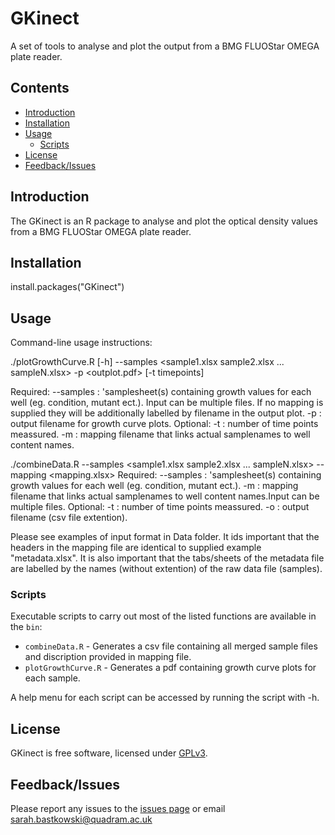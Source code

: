 # GKinect

A set of tools to analyse and plot the output from a BMG FLUOStar OMEGA plate reader.  


## Contents
  * [Introduction](#introduction)
  * [Installation](#installation)
  * [Usage](#usage)
    * [Scripts](#scripts)
  * [License](#license)
  * [Feedback/Issues](#feedbackissues)

## Introduction 
The GKinect is an R package to analyse and plot the optical density values from a BMG FLUOStar OMEGA plate reader. 

## Installation

install.packages("GKinect")


## Usage

Command-line usage instructions:

./plotGrowthCurve.R [-h] --samples <sample1.xlsx sample2.xlsx ... sampleN.xlsx> -p <outplot.pdf> [-t timepoints]

Required:
--samples : 'samplesheet(s) containing growth values for each well (eg. condition, mutant ect.). Input can be multiple files. If no mapping is supplied they will be additionally labelled by filename in the output plot.
-p : output filename for growth curve plots.
Optional:
-t : number of time points meassured.
-m : mapping filename that links actual samplenames to well content names.

./combineData.R --samples <sample1.xlsx sample2.xlsx ... sampleN.xlsx> --mapping <mapping.xlsx> 
Required:
--samples : 'samplesheet(s) containing growth values for each well (eg. condition, mutant ect.).
-m : mapping filename that links actual samplenames to well content names.Input can be multiple files. 
Optional:
-t : number of time points meassured.
-o : output filename (csv file extention).


Please see examples of input format in Data folder. It ids important that the headers in the mapping file are identical to supplied example "metadata.xlsx". It is also important that the tabs/sheets of the metadata file are labelled by the names (without extention) of the raw data file (samples). 

### Scripts
Executable scripts to carry out most of the listed functions are available in the `bin`:

* `combineData.R` - Generates a csv file containing all merged sample files and discription provided in mapping file.
* `plotGrowthCurve.R` - Generates a pdf containing growth curve plots for each sample.

A help menu for each script can be accessed by running the script with -h.

## License
GKinect is free software, licensed under [GPLv3](https://github.com/sbastkowski/GKinect/blob/master/software_license).

## Feedback/Issues
Please report any issues to the [issues page](https://github.com/sbastkowski/GKinect/issues) or email sarah.bastkowski@quadram.ac.uk

